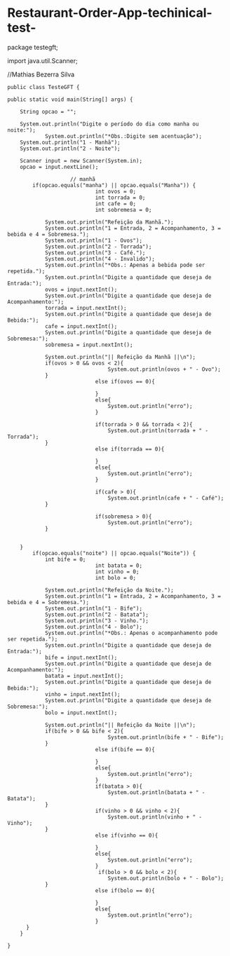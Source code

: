 # Restaurant-Order-App-techinical-test-

package testegft;

import java.util.Scanner;

//Mathias Bezerra Silva

    public class TesteGFT {

    public static void main(String[] args) {
       
		String opcao = "";
		
		System.out.println("Digite o período do dia como manha ou noite:");
                System.out.println("*Obs.:Digite sem acentuação");
		System.out.println("1 - Manhã");
		System.out.println("2 - Noite");
		
		Scanner input = new Scanner(System.in);
		opcao = input.nextLine();
		
                        // manhã
			if(opcao.equals("manha") || opcao.equals("Manha")) {
                                int ovos = 0;
                                int torrada = 0;
                                int cafe = 0;
                                int sobremesa = 0;
                            
				System.out.println("Refeição da Manhã.");
				System.out.println("1 = Entrada, 2 = Acompanhamento, 3 = bebida e 4 = Sobremesa.");
				System.out.println("1 - Ovos");
				System.out.println("2 - Torrada");
				System.out.println("3 - Café.");
				System.out.println("4 - Invalido");
				System.out.println("*Obs.: Apenas a bebida pode ser repetida.");
				System.out.println("Digite a quantidade que deseja de Entrada:");
				ovos = input.nextInt();
				System.out.println("Digite a quantidade que deseja de Acompanhamento:");
				torrada = input.nextInt();
				System.out.println("Digite a quantidade que deseja de Bebida:");
				cafe = input.nextInt();
				System.out.println("Digite a quantidade que deseja de Sobremesa:");
				sobremesa = input.nextInt();
				
				System.out.println("|| Refeição da Manhã ||\n");
				if(ovos > 0 && ovos < 2){
                                    System.out.println(ovos + " - Ovo");
				}
                                else if(ovos == 0){
                                
                                }
                                else{
                                    System.out.println("erro");
                                }
				
                                if(torrada > 0 && torrada < 2){
                                    System.out.println(torrada + " - Torrada");
				}
                                else if(torrada == 0){
                                
                                }
                                else{
                                    System.out.println("erro");
                                }
                                
                                if(cafe > 0){
                                    System.out.println(cafe + " - Café");
				}
                                
                                if(sobremesa > 0){
                                    System.out.println("erro");
				}
				
				
		}
			if(opcao.equals("noite") || opcao.equals("Noite")) {
				int bife = 0;
                                int batata = 0;
                                int vinho = 0;
                                int bolo = 0;
                            
				System.out.println("Refeição da Noite.");
				System.out.println("1 = Entrada, 2 = Acompanhamento, 3 = bebida e 4 = Sobremesa.");
				System.out.println("1 - Bife");
				System.out.println("2 - Batata");
				System.out.println("3 - Vinho.");
				System.out.println("4 - Bolo");
				System.out.println("*Obs.: Apenas o acompanhamento pode ser repetida.");
				System.out.println("Digite a quantidade que deseja de Entrada:");
				bife = input.nextInt();
				System.out.println("Digite a quantidade que deseja de Acompanhamento:");
				batata = input.nextInt();
				System.out.println("Digite a quantidade que deseja de Bebida:");
				vinho = input.nextInt();
				System.out.println("Digite a quantidade que deseja de Sobremesa:");
				bolo = input.nextInt();
				
				System.out.println("|| Refeição da Noite ||\n");
				if(bife > 0 && bife < 2){
                                    System.out.println(bife + " - Bife");
				}
                                else if(bife == 0){
                                
                                }
                                else{
                                    System.out.println("erro");
                                }
                                if(batata > 0){
                                    System.out.println(batata + " - Batata");
				}
                                if(vinho > 0 && vinho < 2){
                                    System.out.println(vinho + " - Vinho");
				}
                                else if(vinho == 0){
                                
                                }
                                else{
                                    System.out.println("erro");
                                }
                                 if(bolo > 0 && bolo < 2){
                                    System.out.println(bolo + " - Bolo");
				}
                                else if(bolo == 0){
                                
                                }
                                else{
                                    System.out.println("erro");
                                }
          }
        }

    }
